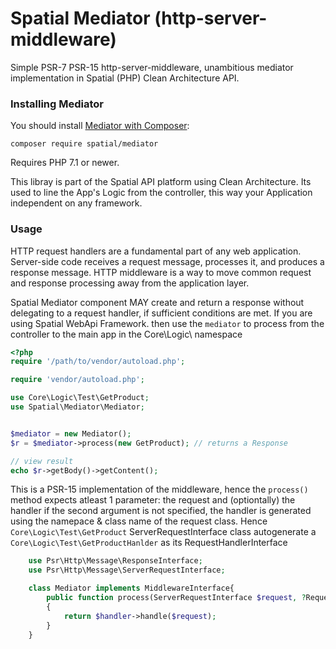 # Spatial Mediator (http-server-middleware)

Simple PSR-7 PSR-15 http-server-middleware, unambitious mediator implementation in Spatial (PHP) Clean Architecture API.

### Installing Mediator

You should install [Mediator with Composer](https://getcomposer.org):

    composer require spatial/mediator

Requires PHP 7.1 or newer.

This libray is part of the Spatial API platform using Clean Architecture.
Its used to line the App's Logic from the controller, this way your Application independent on any framework.

### Usage

HTTP request handlers are a fundamental part of any web application. Server-side code receives a request message, processes it, and produces a response message. HTTP middleware is a way to move common request and response processing away from the application layer.

Spatial Mediator component MAY create and return a response without delegating to a request handler, if sufficient conditions are met.
If you are using Spatial WebApi Framework. then use the `mediator` to process from the controller to the main app in the Core\Logic\ namespace

```php
<?php
require '/path/to/vendor/autoload.php';

require 'vendor/autoload.php';

use Core\Logic\Test\GetProduct;
use Spatial\Mediator\Mediator;


$mediator = new Mediator();
$r = $mediator->process(new GetProduct); // returns a Response

// view result
echo $r->getBody()->getContent();

```

This is a PSR-15 implementation of the middleware, hence the `process()` method expects atleast 1 parameter: the request and (optiontally) the handler
if the second argument is not specified, the handler is generated using the namepace & class name of the request class.
Hence `Core\Logic\Test\GetProduct` ServerRequestInterface class autogenerate a `Core\Logic\Test\GetProductHanlder` as its RequestHandlerInterface

```php
    use Psr\Http\Message\ResponseInterface;
    use Psr\Http\Message\ServerRequestInterface;

    class Mediator implements MiddlewareInterface{
        public function process(ServerRequestInterface $request, ?RequestHandlerInterface $handler=null): ResponseInterface
        {
            return $handler->handle($request);
        }
    }
```
